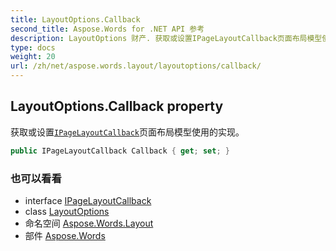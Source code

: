```yaml
---
title: LayoutOptions.Callback
second_title: Aspose.Words for .NET API 参考
description: LayoutOptions 财产. 获取或设置IPageLayoutCallback页面布局模型使用的实现
type: docs
weight: 20
url: /zh/net/aspose.words.layout/layoutoptions/callback/
---
```

## LayoutOptions.Callback property

获取或设置[`IPageLayoutCallback`](../../ipagelayoutcallback/)页面布局模型使用的实现。

```csharp
public IPageLayoutCallback Callback { get; set; }
```

### 也可以看看

* interface [IPageLayoutCallback](../../ipagelayoutcallback/)
* class [LayoutOptions](../)
* 命名空间 [Aspose.Words.Layout](../../layoutoptions/)
* 部件 [Aspose.Words](../../../)


